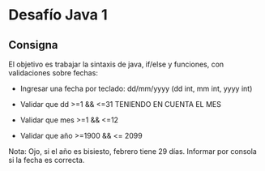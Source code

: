# Desafío Java 1

## Consigna
El objetivo es trabajar la sintaxis de java, if/else y funciones, con validaciones sobre fechas:

- Ingresar una fecha por teclado:  dd/mm/yyyy (dd int, mm int, yyyy int)

- Validar que dd >=1 && <=31 TENIENDO EN CUENTA EL MES

- Validar que mes >=1 && <=12

- Validar que año >=1900 && <= 2099

Nota:  Ojo, si el año es bisiesto, febrero tiene 29 días.  Informar por consola si la fecha es correcta.